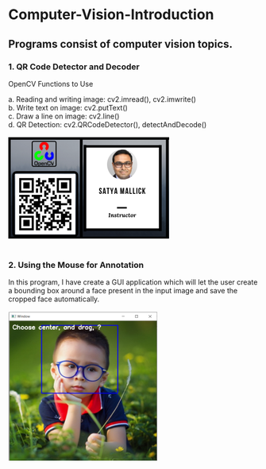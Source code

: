 # Computer-Vision-Introduction
## Programs consist of computer vision topics.
### 1. QR Code Detector and Decoder
OpenCV Functions to Use 

a. Reading and writing image: cv2.imread(), cv2.imwrite()
<br>
b. Write text on image: cv2.putText()
<br>
c. Draw a line on image: cv2.line()
<br>
d. QR Detection: cv2.QRCodeDetector(), detectAndDecode()
<br><br>
<img src= "QR Code Detector/IDCard-Satya.png">
<br><br>
### 2. Using the Mouse for Annotation
In this program, I have create a GUI application which will let the user create a bounding box around a face present in the input image and save the cropped face automatically.
<br><br>
<img src= "Using the Mouse for Annotation/window.png" width="300" height="300">
<br><br>
